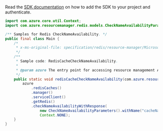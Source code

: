 Read the [SDK documentation](https://github.com/Azure/azure-sdk-for-java/blob/azure-resourcemanager_2.15.0/sdk/resourcemanager/azure-resourcemanager/README.md) on how to add the SDK to your project and authenticate.

```java
import com.azure.core.util.Context;
import com.azure.resourcemanager.redis.models.CheckNameAvailabilityParameters;

/** Samples for Redis CheckNameAvailability. */
public final class Main {
    /*
     * x-ms-original-file: specification/redis/resource-manager/Microsoft.Cache/stable/2021-06-01/examples/RedisCacheCheckNameAvailability.json
     */
    /**
     * Sample code: RedisCacheCheckNameAvailability.
     *
     * @param azure The entry point for accessing resource management APIs in Azure.
     */
    public static void redisCacheCheckNameAvailability(com.azure.resourcemanager.AzureResourceManager azure) {
        azure
            .redisCaches()
            .manager()
            .serviceClient()
            .getRedis()
            .checkNameAvailabilityWithResponse(
                new CheckNameAvailabilityParameters().withName("cacheName").withType("Microsoft.Cache/Redis"),
                Context.NONE);
    }
}
```
